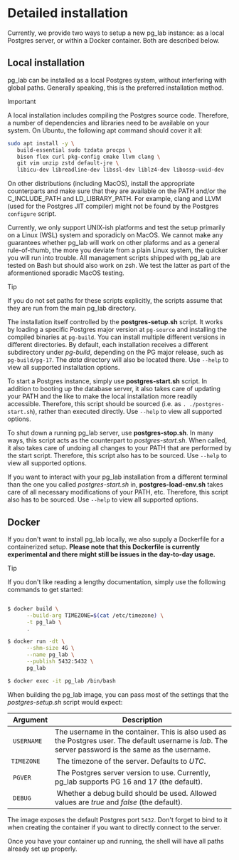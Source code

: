 # Detailed installation

Currently, we provide two ways to setup a new pg_lab instance: as a local Postgres server, or within a Docker container.
Both are described below.

## Local installation

pg_lab can be installed as a local Postgres system, without interfering with global paths.
Generally speaking, this is the preferred installation method.

> [!IMPORTANT]
> A local installation includes compiling the Postgres source code.
> Therefore, a number of dependencies and libraries need to be available on your system.
> On Ubuntu, the following apt command should cover it all:
> ```sh
> sudo apt install -y \
>    build-essential sudo tzdata procps \
>    bison flex curl pkg-config cmake llvm clang \
>    git vim unzip zstd default-jre \
>    libicu-dev libreadline-dev libssl-dev liblz4-dev libossp-uuid-dev
> ```
> On other distributions (including MacOS), install the appropriate counterparts and make sure that they are available on
> the PATH and/or the C_INCLUDE_PATH and LD_LIBRARY_PATH.
> For example, clang and LLVM (used for the Postgres JIT compiler) might not be found by the Postgres `configure` script.

Currently, we only support UNIX-ish platforms and test the setup primarily on a Linux (WSL) system and sporadicly on MacOS.
We cannot make any guarantees whether pg_lab will work on other plaforms and as a general rule-of-thumb, the more you
deviate from a plain Linux system, the quicker you will run into trouble.
All management scripts shipped with pg_lab are tested on Bash but should also work on zsh.
We test the latter as part of the aformentioned sporadic MacOS testing.

> [!TIP]
> If you do not set paths for these scripts explicitly, the scripts assume that they are run from the main pg_lab
> directory.

The installation itself controlled by the **postgres-setup.sh** script.
It works by loading a specific Postgres major version at `pg-source` and installing the compiled binaries at `pg-build`.
You can install multiple different versions in different directories.
By default, each installation receives a different subdirectory under *pg-build*, depending on the PG major release, such
as `pg-build/pg-17`.
The *data* directory will also be located there.
Use `--help` to view all supported installation options.

To start a Postgres instance, simply use **postgres-start.sh** script.
In addition to booting up the database server, it also takes care of updating your PATH and the like to make the local
installation more readily accessible.
Therefore, this script should be sourced (i.e. as `. ./postgres-start.sh`), rather than executed directly.
Use `--help` to view all supported options.

To shut down a running pg_lab server, use **postgres-stop.sh**.
In many ways, this script acts as the counterpart to *postgres-start.sh*.
When called, it also takes care of undoing all changes to your PATH that are performed by the start script.
Therefore, this script also has to be sourced.
Use `--help` to view all supported options.

If you want to interact with your pg_lab installation from a different terminal than the one you called *postgres-start.sh*
in, **postgres-load-env.sh** takes care of all necessary modifications of your PATH, etc.
Therefore, this script also has to be sourced.
Use `--help` to view all supported options.

## Docker

If you don't want to install pg_lab locally, we also supply a Dockerfile for a containerized setup.
**Please note that this Dockerfile is currently experimental and there might still be issues in the day-to-day usage.**

> [!TIP]
> If you don't like reading a lengthy documentation, simply use the following commands to get started:
>
> ```sh
>
> $ docker build \
>       --build-arg TIMEZONE=$(cat /etc/timezone) \
>       -t pg_lab \
>       .
>
> $ docker run -dt \
>       --shm-size 4G \
>       --name pg_lab \
>       --publish 5432:5432 \
>       pg_lab
>
> $ docker exec -it pg_lab /bin/bash
>
> ```

When building the pg_lab image, you can pass most of the settings that the *postgres-setup.sh* script would expect:

| Argument | Description |
|----------|-------------|
| `USERNAME` | The username in the container. This is also used as the Postgres user. The default username is *lab*. The server password is the same as the username. |
| `TIMEZONE` | The timezone of the server. Defaults to *UTC*. |
| `PGVER` | The Postgres server version to use. Currently, pg_lab supports PG 16 and 17 (the default). |
| `DEBUG` | Whether a debug build should be used. Allowed values are *true* and *false* (the default). |

The image exposes the default Postgres port `5432`.
Don't forget to bind to it when creating the container if you want to directly connect to the server.

Once you have your container up and running, the shell will have all paths already set up properly.
